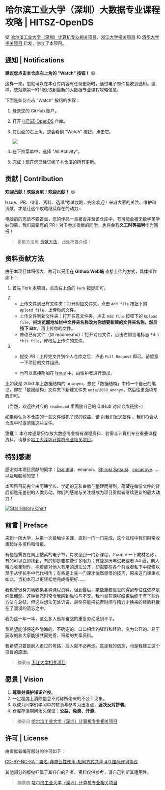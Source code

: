 # 哈尔滨工业大学（深圳）大数据专业课程攻略 | HITSZ-OpenDS

受 [哈尔滨工业大学（深圳）计算机专业相关项目](https://github.com/hewei2001/HITSZ-OpenCS)，[浙江大学相关项目](https://github.com/QSCTech/zju-icicles) 和 [清华大学相关项目](https://github.com/PKUanonym/REKCARC-TSC-UHT) 启发，创立了本项目。


## 通知 | Notifications

**建议您点击本仓库右上角的 "Watch" 按钮！** 😃

这样一来，您就可以在本仓库内容有任何更新时，通过电子邮件接收到通知。这样，您就能第一时间获取到最新的大数据专业课程攻略信息。

下面是如何点击 "Watch" 按钮的步骤：

1. 登录您的 GitHub 账户。
2. 打开 [HITSZ-OpenDS](https://github.com/your-username/your-repo) 仓库。
3. 在页面的右上角，您会看到 "Watch" 按钮。点击它。

   ![](https://ucarecdn.com/74dc13e8-bfba-42fa-8b0c-581d3a110acf/githubwatch.png)

4. 在下拉菜单中，选择 "All Activity"。
5. 完成！现在您已经订阅了本仓库的所有更新。

## 贡献 | Contribution

**欢迎贡献！欢迎贡献！欢迎贡献！** 😃

Issue、PR、纠错、资料、选课/考试攻略，完全欢迎！来自大家的关注、维护和贡献，才是让这个攻略继续存在的动力~

电脑前的您请不要吝啬，您的作品一旦被合并至该仓库中，有可能会被无数学弟学妹仰慕。我们需要您的 PR！对于参加贡献的同学，也将会有**义工时等福利**作为回报！

> 贡献方法见 [贡献方法](贡献方法.md)，此处简要介绍：

## 资料贡献方法

由于本项目体积很大，故可以采用在 **Github Web端** 直接上传的方式，具体操作如下：

1. 首先 Fork 本项目，点击右上角的 `Fork` 按键即可。

2.  * 上传文件到已有文件夹：打开对应文件夹，点击 `Add file` 按钮下的 `Upload file`，上传你的文件。
	* 上传文件到新文件夹：打开任意文件夹，点击 `Add file` 按钮下的 `Upload file`，把**浏览器地址栏中文件夹名称改为你想要新建的文件夹名称，然后按下 `回车`**，再上传你的文件。
	* 修改已有文件（如 readme.md）：打开对应文件，点击右侧铅笔标志 `Edit this file`，修改后上传你的文件。

3. * 提交 PR：上传完文件到个人仓库之后，点击 `Pull Request` 即可。请留意一下项目的文件组织。

	* 也可以直接附加在 [Issue](https://github.com/dseidhit/HITSZ-OpenDS/issues/new) 中，由维护者进行添加。

比如我是 2050 年上数据结构的 anonym，想在「数据结构」中传一个自己的笔记，即在「数据结构」文件夹下新建文件夹 `note/2050_anonym`，然后往里面填东西即可。

（当然，欢迎往对应的 `readme.md` 里面放自己的 GitHub 对应仓库链接~）

如果你认为本仓库的一些文件侵犯了您的权益，请 [向我们发送邮件](mailto:dseid@qq.com) 。我们将会从仓库中彻底清除这些文件。

**注意：** 本仓库通常只存放大数据专业特有课程资料，若需与计算机专业重叠课程资料，请移步[哈工大深圳计算机专业相关项目](https://github.com/hewei2001/HITSZ-OpenCS)。

## 特别感谢

感谢对本项目贡献的同学：[Dseidhit](https://github.com/Dseidhit)、emanon、[Shiroki Satsuki](https://github.com/shirok1)、[cocacoye](https://github.com/cocacoye)……以及电脑前的您！

本项目目前完全由历届学长、学姐的无私奉献与整理而得到，蕴藏在每份文件的背后都是无差别的人类劳动。你们的感谢与关注将成为项目贡献者继续更新的最大动力！

<p><a href="https://star-history.com/#Dseidhit/HITSZ-OpenDS"><img alt="Star History Chart" src="https://api.star-history.com/svg?repos=Dseidhit/HITSZ-OpenDS"></a></p>

## 前言 | Preface

来到一所大学，从第一次接触许多课，直到一门一门完成，这个过程中我们时常收集起许多资料和情报。

有些是需要在网上搜索的电子书，每次见到一门新课程，Google 一下教材名称，有的可以立即找到，有的却是要花费许多眼力；有些是历年试卷或者 A4 纸，前人精心收集制作，抱着能对他人有用的想法公开，却需要在各个群或者私下中摸索以至于从学长手中代代相传；有些是上完一门课才恍然领悟的技巧，原来这门课重点如此，当初本可以更轻松地完成得更好……

我也曾很努力地收集各种课程资料，但到最后，某些重要信息的得到却往往依然是纯属偶然。这种状态时常令我感到后怕与不安。我也曾在课程结束后终于有了些许方法与总结，但这些想法无处诉说，最终只能把花费时间与精力才换来的经验耗散在了漫漫的遗忘之中。

我为这一年一年，这么多人孤军奋战的重复劳动感到不平。

我希望能够将这些隐晦的、不确定的、口口相传的资料和经验，变为公开的、易于获取的和大家能够共同完善、积累的共享资料。

我希望只要是前人走过的弯路，后人就不必再走。这是我的信念，也是我建立这个项目的原因。

>摘录自 [浙江大学相关项目](https://github.com/QSCTech/zju-icicles)

## 愿景 | Vision

1. **尊重并保护知识产权**。
2. 一定程度上消除信息不对称所带来的不公平现象。
3. 以成为同学们学习中的辅助与参考为出发点，**坚决反对抄袭**。
4. 仓库存活期间永久保证：**公益、免费、开源**。
>摘录自 [哈尔滨工业大学（深圳）计算机专业相关项目](https://github.com/hewei2001/HITSZ-OpenCS)

## 许可 | License

由贡献者编写部分的许可如下：

[CC-BY-NC-SA：署名-非商业性使用-相同方式共享 4.0 国际许可协议](https://creativecommons.org/licenses/by-nc-sa/4.0/deed.zh)

其他部分的版权归属于其各自的作者。资料仅供参考，请自己判断其适用性。

>摘录自 [哈尔滨工业大学（深圳）计算机专业相关项目](https://github.com/hewei2001/HITSZ-OpenCS)
